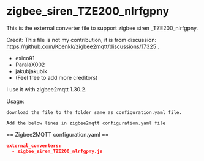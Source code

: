 # zigbee_siren_TZE200_nlrfgpny
This is the external converter file to support zigbee siren _TZE200_nlrfgpny. 

Credit: 
This file is not my contribution, it is from discussion: https://github.com/Koenkk/zigbee2mqtt/discussions/17325 .
 - exico91
 - ParalaX002
 - jakubjakubik
 - (Feel free to add more creditors)



I use it with zigbee2mqtt 1.30.2.


Usage: 

    download the file to the folder same as configuration.yaml file. 
    
    Add the below lines in zigbee2mqtt configuration.yaml file


== Zigbee2MQTT configuration.yaml ==
```json
external_converters:
  - zigbee_siren_TZE200_nlrfgpny.js
```


